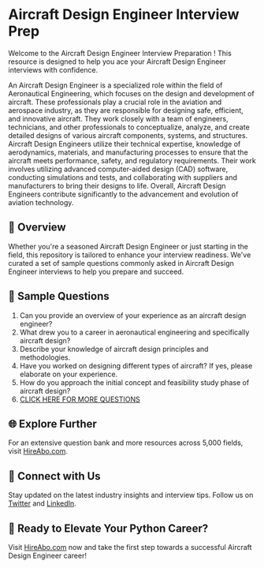 # Aircraft Design Engineer Interview Prep

Welcome to the Aircraft Design Engineer Interview Preparation ! This resource is designed to help you ace your Aircraft Design Engineer interviews with confidence.

An Aircraft Design Engineer is a specialized role within the field of Aeronautical Engineering, which focuses on the design and development of aircraft. These professionals play a crucial role in the aviation and aerospace industry, as they are responsible for designing safe, efficient, and innovative aircraft. They work closely with a team of engineers, technicians, and other professionals to conceptualize, analyze, and create detailed designs of various aircraft components, systems, and structures. Aircraft Design Engineers utilize their technical expertise, knowledge of aerodynamics, materials, and manufacturing processes to ensure that the aircraft meets performance, safety, and regulatory requirements. Their work involves utilizing advanced computer-aided design (CAD) software, conducting simulations and tests, and collaborating with suppliers and manufacturers to bring their designs to life. Overall, Aircraft Design Engineers contribute significantly to the advancement and evolution of aviation technology.

## 🚀 Overview

Whether you're a seasoned Aircraft Design Engineer or just starting in the field, this repository is tailored to enhance your interview readiness. We've curated a set of sample questions commonly asked in Aircraft Design Engineer interviews to help you prepare and succeed.

## 📝 Sample Questions

1. Can you provide an overview of your experience as an aircraft design engineer?
2. What drew you to a career in aeronautical engineering and specifically aircraft design?
3. Describe your knowledge of aircraft design principles and methodologies.
4. Have you worked on designing different types of aircraft? If yes, please elaborate on your experience.
5. How do you approach the initial concept and feasibility study phase of aircraft design?
6. [CLICK HERE FOR MORE QUESTIONS](https://hireabo.com/job/14_1_10/Aircraft%20Design%20Engineer)

## 🌐 Explore Further

For an extensive question bank and more resources across 5,000 fields, visit [HireAbo.com](https://www.hireabo.com).

## 📱 Connect with Us

Stay updated on the latest industry insights and interview tips. Follow us on [Twitter](https://twitter.com/hireabo) and [LinkedIn](https://www.linkedin.com/in/hire-abo-3609972a8/).

## 🚀 Ready to Elevate Your Python Career?

Visit [HireAbo.com](https://www.hireabo.com) now and take the first step towards a successful Aircraft Design Engineer career!